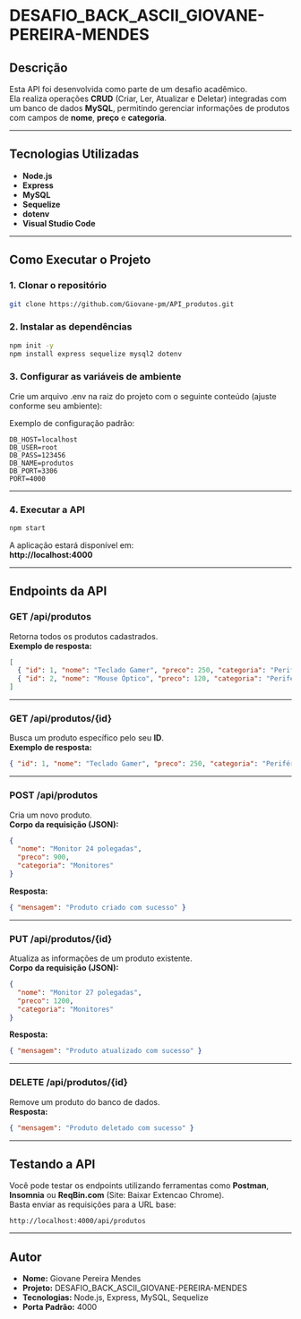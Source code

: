#  DESAFIO_BACK_ASCII_GIOVANE-PEREIRA-MENDES

##  Descrição  
Esta API foi desenvolvida como parte de um desafio acadêmico.  
Ela realiza operações **CRUD** (Criar, Ler, Atualizar e Deletar) integradas com um banco de dados **MySQL**, permitindo gerenciar informações de produtos com campos de **nome**, **preço** e **categoria**.

---

##  Tecnologias Utilizadas  
- **Node.js**  
- **Express**  
- **MySQL**  
- **Sequelize**  
- **dotenv**  
- **Visual Studio Code**

---

##  Como Executar o Projeto  

### 1. Clonar o repositório  
```bash
git clone https://github.com/Giovane-pm/API_produtos.git
```

### 2. Instalar as dependências  
```cmd
npm init -y
npm install express sequelize mysql2 dotenv
```

### 3. Configurar as variáveis de ambiente  
Crie um arquivo .env na raiz do projeto com o seguinte conteúdo (ajuste conforme seu ambiente):

Exemplo de configuração padrão:
```
DB_HOST=localhost
DB_USER=root
DB_PASS=123456
DB_NAME=produtos
DB_PORT=3306
PORT=4000
```
---

### 4. Executar a API  
```bash
npm start
```

A aplicação estará disponível em:  
 **http://localhost:4000**

---

##  Endpoints da API  

### **GET** /api/produtos 
Retorna todos os produtos cadastrados.  
**Exemplo de resposta:**
```json
[
  { "id": 1, "nome": "Teclado Gamer", "preco": 250, "categoria": "Periféricos" },
  { "id": 2, "nome": "Mouse Óptico", "preco": 120, "categoria": "Periféricos" }
]
```

---

### **GET**  /api/produtos/{id} 
Busca um produto específico pelo seu **ID**.  
**Exemplo de resposta:**
```json
{ "id": 1, "nome": "Teclado Gamer", "preco": 250, "categoria": "Periféricos" }
```

---

### **POST**  /api/produtos 
Cria um novo produto.  
**Corpo da requisição (JSON):**
```json
{
  "nome": "Monitor 24 polegadas",
  "preco": 900,
  "categoria": "Monitores"
}
```
**Resposta:**
```json
{ "mensagem": "Produto criado com sucesso" }
```

---

### **PUT**  /api/produtos/{id} 
Atualiza as informações de um produto existente.  
**Corpo da requisição (JSON):**
```json
{
  "nome": "Monitor 27 polegadas",
  "preco": 1200,
  "categoria": "Monitores"
}
```
**Resposta:**
```json
{ "mensagem": "Produto atualizado com sucesso" }
```

---

### **DELETE** /api/produtos/{id}  
Remove um produto do banco de dados.  
**Resposta:**
```json
{ "mensagem": "Produto deletado com sucesso" }
```

---

##  Testando a API  
Você pode testar os endpoints utilizando ferramentas como **Postman**, **Insomnia** ou **ReqBin.com** (Site: Baixar Extencao Chrome).  
Basta enviar as requisições para a URL base:  
```
http://localhost:4000/api/produtos
```

---

##  Autor  
- **Nome:** Giovane Pereira Mendes  
- **Projeto:** DESAFIO_BACK_ASCII_GIOVANE-PEREIRA-MENDES  
- **Tecnologias:** Node.js, Express, MySQL, Sequelize  
- **Porta Padrão:** 4000  
